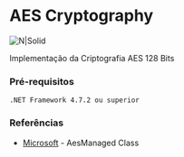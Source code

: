 # AES Cryptography
![N|Solid](https://img.icons8.com/color/48/000000/visual-studio.png)

Implementação da Criptografia AES 128 Bits

### Pré-requisitos

```
.NET Framework 4.7.2 ou superior
```

### Referências

* [Microsoft](https://docs.microsoft.com/en-us/dotnet/api/system.security.cryptography.aesmanaged?view=netframework-4.7.2) - AesManaged Class
